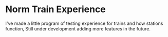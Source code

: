 # Norm Train Experience
 I've made a little program of testing experience for trains and how stations function, Still under development adding more features in the future.
